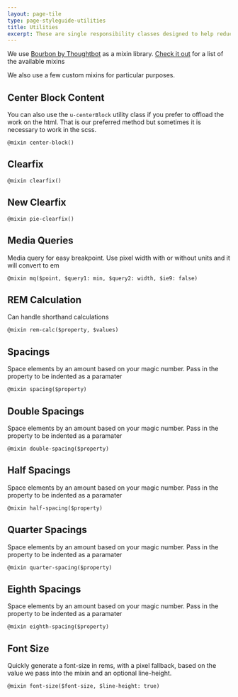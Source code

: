 ```yaml
---
layout: page-tile
type: page-styleguide-utilities
title: Utilities
excerpt: These are single responsibility classes designed to help reduce duplication in our SCSS.
---
```


<div class="panel  panel-default  p  markdown-body">
    <p class="mb-">We use <a href="https://github.com/thoughtbot/bourbon">Bourbon by Thoughtbot</a> as a mixin library. <a href="http://bourbon.io/docs/">Check it out</a> for a list of the available mixins</p>
    <p>We also use a few custom mixins for particular purposes. </p>
</div>

<div class="panel  panel-default  p  markdown-body">
    <h2 class="styleguide-title">Center Block Content</h2>
    <p>You can also use the <code>u-centerBlock</code> utility class if you prefer to offload the work on the html. That is our preferred method but sometimes it is necessary to work in the scss.</p>
    <pre><code class=" language-sass" data-lang="scss">@mixin center-block()</code></pre>
</div>

<div class="panel  panel-default  p  markdown-body">
    <h2 class="styleguide-title">Clearfix</h2>
    <pre><code class=" language-sass" data-lang="scss">@mixin clearfix()</code></pre>
</div>

<div class="panel  panel-default  p  markdown-body">
    <h2 class="styleguide-title">New Clearfix</h2>
    <pre><code class=" language-sass" data-lang="scss">@mixin pie-clearfix()</code></pre>
</div>

<div class="panel  panel-default  p  markdown-body">
    <h2 class="styleguide-title">Media Queries</h2>
    <p>Media query for easy breakpoint. Use pixel width with or without units and it will convert to em </p>
    <pre><code class=" language-sass" data-lang="scss">@mixin mq($point, $query1: min, $query2: width, $ie9: false)</code></pre>
</div>

<div class="panel  panel-default  p  markdown-body">
    <h2 class="styleguide-title">REM Calculation</h2>
    <p>Can handle shorthand calculations</p>
    <pre><code class=" language-sass" data-lang="scss">@mixin rem-calc($property, $values)</code></pre>
</div>

<div class="panel  panel-default  p  markdown-body">
    <h2 class="styleguide-title">Spacings</h2>
    <p>Space elements by an amount based on your magic number. Pass in the property to be indented as a paramater</p>
    <pre><code class=" language-sass" data-lang="scss">@mixin spacing($property)</code></pre>
</div>

<div class="panel  panel-default  p  markdown-body">
    <h2 class="styleguide-title">Double Spacings</h2>
    <p>Space elements by an amount based on your magic number. Pass in the property to be indented as a paramater</p>
    <pre><code class=" language-sass" data-lang="scss">@mixin double-spacing($property)</code></pre>
</div>

<div class="panel  panel-default  p  markdown-body">
    <h2 class="styleguide-title">Half Spacings</h2>
    <p>Space elements by an amount based on your magic number. Pass in the property to be indented as a paramater</p>
    <pre><code class=" language-sass" data-lang="scss">@mixin half-spacing($property)</code></pre>
</div>

<div class="panel  panel-default  p  markdown-body">
    <h2 class="styleguide-title">Quarter Spacings</h2>
    <p>Space elements by an amount based on your magic number. Pass in the property to be indented as a paramater</p>
    <pre><code class=" language-sass" data-lang="scss">@mixin quarter-spacing($property)</code></pre>
</div>

<div class="panel  panel-default  p  markdown-body">
    <h2 class="styleguide-title">Eighth Spacings</h2>
    <p>Space elements by an amount based on your magic number. Pass in the property to be indented as a paramater</p>
    <pre><code class=" language-sass" data-lang="scss">@mixin eighth-spacing($property)</code></pre>
</div>

<div class="panel  panel-default  p  markdown-body">
    <h2 class="styleguide-title">Font Size</h2>
    <p>Quickly generate a font-size in rems, with a pixel fallback, based on the value we pass into the mixin and an optional line-height.</p>
    <pre><code class=" language-sass" data-lang="scss">@mixin font-size($font-size, $line-height: true) </code></pre>
</div>
